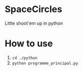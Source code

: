 # SpaceCircles
Little shoot'em up in python
# How to use
1. `cd ./python`
2. `python programme_principal.py`
